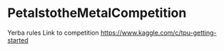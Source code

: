 # PetalstotheMetalCompetition
Yerba rules
Link to competition https://www.kaggle.com/c/tpu-getting-started
